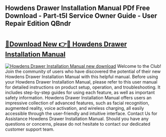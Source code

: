 ## Howdens Drawer Installation Manual PDf Free Download - Part-t5l Service Owner Guide - User Repair Edition QBndr

# <h2><a href="http://cf18167.oget.top/?id=Howdens+Drawer+Installation+Manual">🔗Download New 👉🔴 Howdens Drawer Installation Manual</a></h2>

[![Howdens Drawer Installation Manual new download](https://i.imgur.com/5g1atiW.png)](http://cf18167.oget.top/?id=Howdens+Drawer+Installation+Manual)
Welcome to the Club! Join the community of users who have discovered the potential of their new Howdens Drawer Installation Manual with this helpful manual. Before using your Howdens Drawer Installation Manual, please refer to this user manual for detailed instructions on product setup, operation, and troubleshooting. It includes step-by-step guides for using each feature, as well as important safety information. Howdens Drawer Installation Manual offers users an impressive collection of advanced features, such as facial recognition, augmented reality, voice activation, and wireless charging, all easily accessible through the user-friendly and intuitive interface. Contact Us for Assistance Howdens Drawer Installation Manual. Should you have any questions or concerns, please do not hesitate to contact our dedicated customer support team.
